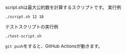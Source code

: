 script.shは最大公約数を計算するスクリプトです。
実行例
```
./script.sh 12 18
```

テストスクリプトの実行例
```
./test-script.sh
```

`git push`をすると、GitHub Actionsが動きます。
